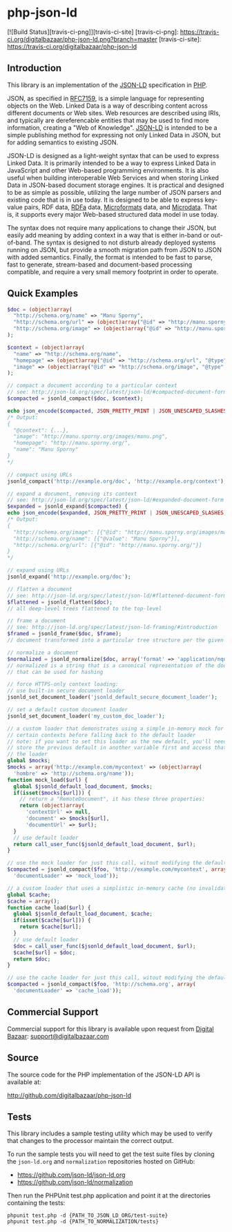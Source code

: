 php-json-ld
===========

[![Build Status][travis-ci-png]][travis-ci-site]
[travis-ci-png]: https://travis-ci.org/digitalbazaar/php-json-ld.png?branch=master
[travis-ci-site]: https://travis-ci.org/digitalbazaar/php-json-ld

Introduction
------------

This library is an implementation of the [JSON-LD][] specification in [PHP][].

JSON, as specified in [RFC7159][], is a simple language for representing
objects on the Web. Linked Data is a way of describing content across
different documents or Web sites. Web resources are described using
IRIs, and typically are dereferencable entities that may be used to find
more information, creating a "Web of Knowledge". [JSON-LD][] is intended
to be a simple publishing method for expressing not only Linked Data in
JSON, but for adding semantics to existing JSON.

JSON-LD is designed as a light-weight syntax that can be used to express
Linked Data. It is primarily intended to be a way to express Linked Data
in JavaScript and other Web-based programming environments. It is also
useful when building interoperable Web Services and when storing Linked
Data in JSON-based document storage engines. It is practical and
designed to be as simple as possible, utilizing the large number of JSON
parsers and existing code that is in use today. It is designed to be
able to express key-value pairs, RDF data, [RDFa][] data,
[Microformats][] data, and [Microdata][]. That is, it supports every
major Web-based structured data model in use today.

The syntax does not require many applications to change their JSON, but
easily add meaning by adding context in a way that is either in-band or
out-of-band. The syntax is designed to not disturb already deployed
systems running on JSON, but provide a smooth migration path from JSON
to JSON with added semantics. Finally, the format is intended to be fast
to parse, fast to generate, stream-based and document-based processing
compatible, and require a very small memory footprint in order to operate.

## Quick Examples

```php
$doc = (object)array(
  "http://schema.org/name" => "Manu Sporny",
  "http://schema.org/url" => (object)array("@id" => "http://manu.sporny.org/"),
  "http://schema.org/image" => (object)array("@id" => "http://manu.sporny.org/images/manu.png")
);

$context = (object)array(
  "name" => "http://schema.org/name",
  "homepage" => (object)array("@id" => "http://schema.org/url", "@type" => "@id"),
  "image" => (object)array("@id" => "http://schema.org/image", "@type" => "@id")
);

// compact a document according to a particular context
// see: http://json-ld.org/spec/latest/json-ld/#compacted-document-form
$compacted = jsonld_compact($doc, $context);

echo json_encode($compacted, JSON_PRETTY_PRINT | JSON_UNESCAPED_SLASHES);
/* Output:
{
  "@context": {...},
  "image": "http://manu.sporny.org/images/manu.png",
  "homepage": "http://manu.sporny.org/",
  "name": "Manu Sporny"
}
*/

// compact using URLs
jsonld_compact('http://example.org/doc', 'http://example.org/context');

// expand a document, removing its context
// see: http://json-ld.org/spec/latest/json-ld/#expanded-document-form
$expanded = jsonld_expand($compacted) {
echo json_encode($expanded, JSON_PRETTY_PRINT | JSON_UNESCAPED_SLASHES);
/* Output:
{
  "http://schema.org/image": [{"@id": "http://manu.sporny.org/images/manu.png"}],
  "http://schema.org/name": [{"@value": "Manu Sporny"}],
  "http://schema.org/url": [{"@id": "http://manu.sporny.org/"}]
}
*/

// expand using URLs
jsonld_expand('http://example.org/doc');

// flatten a document
// see: http://json-ld.org/spec/latest/json-ld/#flattened-document-form
$flattened = jsonld_flatten($doc);
// all deep-level trees flattened to the top-level

// frame a document
// see: http://json-ld.org/spec/latest/json-ld-framing/#introduction
$framed = jsonld_frame($doc, $frame);
// document transformed into a particular tree structure per the given frame

// normalize a document
$normalized = jsonld_normalize($doc, array('format' => 'application/nquads'));
// normalized is a string that is a canonical representation of the document
// that can be used for hashing

// force HTTPS-only context loading:
// use built-in secure document loader
jsonld_set_document_loader('jsonld_default_secure_document_loader');

// set a default custom document loader
jsonld_set_document_loader('my_custom_doc_loader');

// a custom loader that demonstrates using a simple in-memory mock for
// certain contexts before falling back to the default loader
// note: if you want to set this loader as the new default, you'll need to
// store the previous default in another variable first and access that inside
// the loader
global $mocks;
$mocks = array('http://example.com/mycontext' => (object)array(
  'hombre' => 'http://schema.org/name'));
function mock_load($url) {
  global $jsonld_default_load_document, $mocks;
  if(isset($mocks[$url])) {
    // return a "RemoteDocument", it has these three properties:
    return (object)array(
      'contextUrl' => null,
      'document' => $mocks[$url],
      'documentUrl' => $url);
  }
  // use default loader
  return call_user_func($jsonld_default_load_document, $url);
}

// use the mock loader for just this call, witout modifying the default one
$compacted = jsonld_compact($foo, 'http://example.com/mycontext', array(
  'documentLoader' => 'mock_load'));

// a custom loader that uses a simplistic in-memory cache (no invalidation)
global $cache;
$cache = array();
function cache_load($url) {
  global $jsonld_default_load_document, $cache;
  if(isset($cache[$url])) {
    return $cache[$url];
  }
  // use default loader
  $doc = call_user_func($jsonld_default_load_document, $url);
  $cache[$url] = $doc;
  return $doc;
}

// use the cache loader for just this call, witout modifying the default one
$compacted = jsonld_compact($foo, 'http://schema.org', array(
  'documentLoader' => 'cache_load'));
```

Commercial Support
------------------

Commercial support for this library is available upon request from
[Digital Bazaar][]: support@digitalbazaar.com

Source
------

The source code for the PHP implementation of the JSON-LD API
is available at:

http://github.com/digitalbazaar/php-json-ld

Tests
-----

This library includes a sample testing utility which may be used to verify
that changes to the processor maintain the correct output.

To run the sample tests you will need to get the test suite files by cloning
the `json-ld.org` and `normalization` repositories hosted on GitHub:

- https://github.com/json-ld/json-ld.org
- https://github.com/json-ld/normalization

Then run the PHPUnit test.php application and point it at the directories
containing the tests:

    phpunit test.php -d {PATH_TO_JSON_LD_ORG/test-suite}
    phpunit test.php -d {PATH_TO_NORMALIZATION/tests}

[Digital Bazaar]: http://digitalbazaar.com/
[JSON-LD]: http://json-ld.org/
[Microdata]: http://www.w3.org/TR/microdata/
[Microformats]: http://microformats.org/
[PHP]: http://php.net
[RDFa]: http://www.w3.org/TR/rdfa-core/
[RFC7159]: http://tools.ietf.org/html/rfc7159
